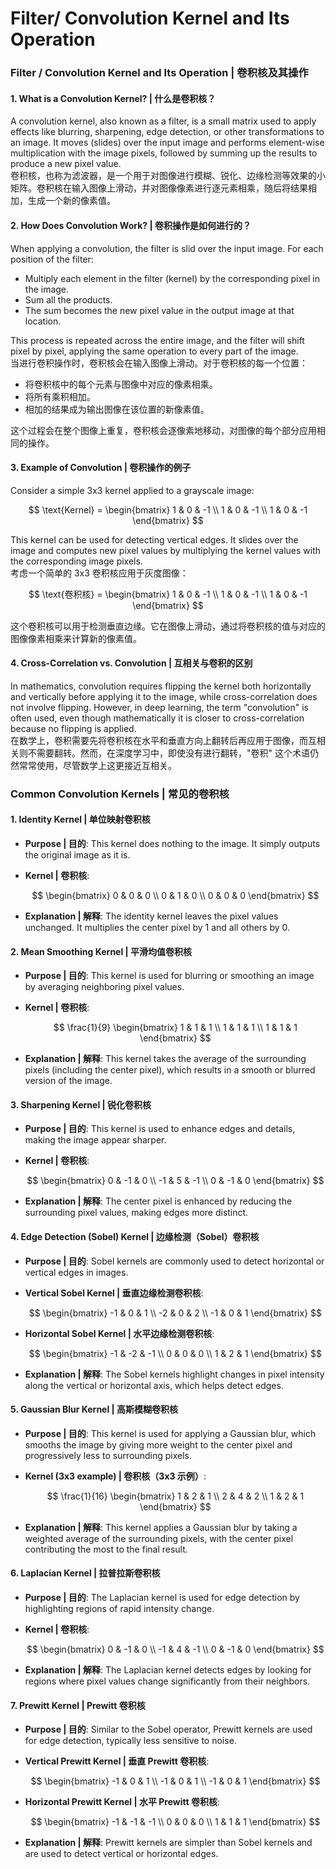 # Filter/ Convolution Kernel and Its Operation

### Filter / Convolution Kernel and Its Operation | 卷积核及其操作

#### 1. **What is a Convolution Kernel? | 什么是卷积核？**

A convolution kernel, also known as a filter, is a small matrix used to apply effects like blurring, sharpening, edge detection, or other transformations to an image. It moves (slides) over the input image and performs element-wise multiplication with the image pixels, followed by summing up the results to produce a new pixel value.\
卷积核，也称为滤波器，是一个用于对图像进行模糊、锐化、边缘检测等效果的小矩阵。卷积核在输入图像上滑动，并对图像像素进行逐元素相乘，随后将结果相加，生成一个新的像素值。

#### 2. **How Does Convolution Work? | 卷积操作是如何进行的？**

When applying a convolution, the filter is slid over the input image. For each position of the filter:

* Multiply each element in the filter (kernel) by the corresponding pixel in the image.
* Sum all the products.
* The sum becomes the new pixel value in the output image at that location.

This process is repeated across the entire image, and the filter will shift pixel by pixel, applying the same operation to every part of the image.\
当进行卷积操作时，卷积核会在输入图像上滑动。对于卷积核的每一个位置：

* 将卷积核中的每个元素与图像中对应的像素相乘。
* 将所有乘积相加。
* 相加的结果成为输出图像在该位置的新像素值。

这个过程会在整个图像上重复，卷积核会逐像素地移动，对图像的每个部分应用相同的操作。

#### 3. **Example of Convolution | 卷积操作的例子**

Consider a simple 3x3 kernel applied to a grayscale image:

$$
\text{Kernel} = \begin{bmatrix} 1 & 0 & -1 \\ 1 & 0 & -1 \\ 1 & 0 & -1 \end{bmatrix}
$$

This kernel can be used for detecting vertical edges. It slides over the image and computes new pixel values by multiplying the kernel values with the corresponding image pixels.\
考虑一个简单的 3x3 卷积核应用于灰度图像：

$$
\text{卷积核} = \begin{bmatrix} 1 & 0 & -1 \\ 1 & 0 & -1 \\ 1 & 0 & -1 \end{bmatrix}
$$

这个卷积核可以用于检测垂直边缘。它在图像上滑动，通过将卷积核的值与对应的图像像素相乘来计算新的像素值。

#### 4. **Cross-Correlation vs. Convolution | 互相关与卷积的区别**

In mathematics, convolution requires flipping the kernel both horizontally and vertically before applying it to the image, while cross-correlation does not involve flipping. However, in deep learning, the term "convolution" is often used, even though mathematically it is closer to cross-correlation because no flipping is applied.\
在数学上，卷积需要先将卷积核在水平和垂直方向上翻转后再应用于图像，而互相关则不需要翻转。然而，在深度学习中，即使没有进行翻转，"卷积" 这个术语仍然常常使用，尽管数学上这更接近互相关。







### Common Convolution Kernels | 常见的卷积核

#### 1. **Identity Kernel | 单位映射卷积核**

* **Purpose | 目的**: This kernel does nothing to the image. It simply outputs the original image as it is.
*   **Kernel | 卷积核**:

    $$
    \begin{bmatrix} 0 & 0 & 0 \\ 0 & 1 & 0 \\ 0 & 0 & 0 \end{bmatrix}
    $$
* **Explanation | 解释**: The identity kernel leaves the pixel values unchanged. It multiplies the center pixel by 1 and all others by 0.

#### 2. **Mean Smoothing Kernel | 平滑均值卷积核**

* **Purpose | 目的**: This kernel is used for blurring or smoothing an image by averaging neighboring pixel values.
*   **Kernel | 卷积核**:

    $$
    \frac{1}{9} \begin{bmatrix} 1 & 1 & 1 \\ 1 & 1 & 1 \\ 1 & 1 & 1 \end{bmatrix}
    $$
* **Explanation | 解释**: This kernel takes the average of the surrounding pixels (including the center pixel), which results in a smooth or blurred version of the image.

#### 3. **Sharpening Kernel | 锐化卷积核**

* **Purpose | 目的**: This kernel is used to enhance edges and details, making the image appear sharper.
*   **Kernel | 卷积核**:

    $$
    \begin{bmatrix} 0 & -1 & 0 \\ -1 & 5 & -1 \\ 0 & -1 & 0 \end{bmatrix}
    $$
* **Explanation | 解释**: The center pixel is enhanced by reducing the surrounding pixel values, making edges more distinct.

#### 4. **Edge Detection (Sobel) Kernel | 边缘检测（Sobel）卷积核**

* **Purpose | 目的**: Sobel kernels are commonly used to detect horizontal or vertical edges in images.
*   **Vertical Sobel Kernel | 垂直边缘检测卷积核**:

    $$
    \begin{bmatrix} -1 & 0 & 1 \\ -2 & 0 & 2 \\ -1 & 0 & 1 \end{bmatrix}
    $$
*   **Horizontal Sobel Kernel | 水平边缘检测卷积核**:

    $$
    \begin{bmatrix} -1 & -2 & -1 \\ 0 & 0 & 0 \\ 1 & 2 & 1 \end{bmatrix}
    $$
* **Explanation | 解释**: The Sobel kernels highlight changes in pixel intensity along the vertical or horizontal axis, which helps detect edges.

#### 5. **Gaussian Blur Kernel | 高斯模糊卷积核**

* **Purpose | 目的**: This kernel is used for applying a Gaussian blur, which smooths the image by giving more weight to the center pixel and progressively less to surrounding pixels.
*   **Kernel (3x3 example) | 卷积核（3x3 示例）**:

    $$
    \frac{1}{16} \begin{bmatrix} 1 & 2 & 1 \\ 2 & 4 & 2 \\ 1 & 2 & 1 \end{bmatrix}
    $$
* **Explanation | 解释**: This kernel applies a Gaussian blur by taking a weighted average of the surrounding pixels, with the center pixel contributing the most to the final result.

#### 6. **Laplacian Kernel | 拉普拉斯卷积核**

* **Purpose | 目的**: The Laplacian kernel is used for edge detection by highlighting regions of rapid intensity change.
*   **Kernel | 卷积核**:

    $$
    \begin{bmatrix} 0 & -1 & 0 \\ -1 & 4 & -1 \\ 0 & -1 & 0 \end{bmatrix}
    $$
* **Explanation | 解释**: The Laplacian kernel detects edges by looking for regions where pixel values change significantly from their neighbors.

#### 7. **Prewitt Kernel | Prewitt 卷积核**

* **Purpose | 目的**: Similar to the Sobel operator, Prewitt kernels are used for edge detection, typically less sensitive to noise.
*   **Vertical Prewitt Kernel | 垂直 Prewitt 卷积核**:

    $$
    \begin{bmatrix} -1 & 0 & 1 \\ -1 & 0 & 1 \\ -1 & 0 & 1 \end{bmatrix}
    $$
*   **Horizontal Prewitt Kernel | 水平 Prewitt 卷积核**:

    $$
    \begin{bmatrix} -1 & -1 & -1 \\ 0 & 0 & 0 \\ 1 & 1 & 1 \end{bmatrix}
    $$
* **Explanation | 解释**: Prewitt kernels are simpler than Sobel kernels and are used to detect vertical or horizontal edges.





